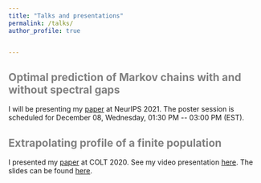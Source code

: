 ```yaml
---
title: "Talks and presentations"
permalink: /talks/
author_profile: true


---
```


<span style='color:grey'> Optimal prediction of Markov chains with and without spectral gaps </span>
-----------------------------------------------------

I will be presenting my [paper](https://janasoham.github.io/publications/markov_prediction1) at NeurIPS 2021. The poster session is scheduled for December 08, Wednesday, 01:30 PM -- 03:00 PM (EST). 

<span style='color:grey'> Extrapolating profile of a finite population </span>
-----------------------------------------------------


I presented my [paper](https://janasoham.github.io/publications/COLT-urn) at COLT 2020. See my video presentation [here](https://www.youtube.com/watch?v=RtNtFULGRnA&ab_channel=COLT). The slides can be found [here](http://janasoham.github.io/talks/COLT2020_presentation.pdf). 
